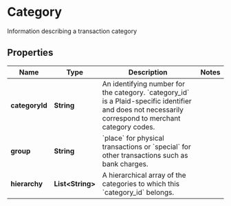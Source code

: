 

# Category

Information describing a transaction category

## Properties

| Name | Type | Description | Notes |
|------------ | ------------- | ------------- | -------------|
|**categoryId** | **String** | An identifying number for the category. &#x60;category_id&#x60; is a Plaid-specific identifier and does not necessarily correspond to merchant category codes. |  |
|**group** | **String** | &#x60;place&#x60; for physical transactions or &#x60;special&#x60; for other transactions such as bank charges. |  |
|**hierarchy** | **List&lt;String&gt;** | A hierarchical array of the categories to which this &#x60;category_id&#x60; belongs. |  |



